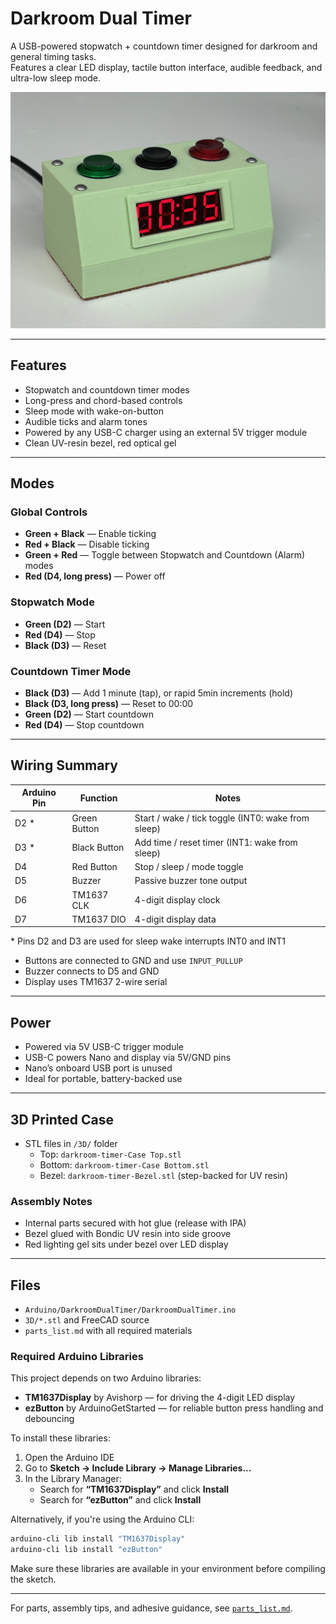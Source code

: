 
# Darkroom Dual Timer

A USB-powered stopwatch + countdown timer designed for darkroom and general timing tasks.  
Features a clear LED display, tactile button interface, audible feedback, and ultra-low sleep mode.

![Assembled Darkroom Timer](images/darkroom_timer_front.jpg)

---

## Features

- Stopwatch and countdown timer modes
- Long-press and chord-based controls
- Sleep mode with wake-on-button
- Audible ticks and alarm tones
- Powered by any USB-C charger using an external 5V trigger module
- Clean UV-resin bezel, red optical gel

---

## Modes
### Global Controls
- **Green + Black** — Enable ticking
- **Red + Black** — Disable ticking
- **Green + Red** — Toggle between Stopwatch and Countdown (Alarm) modes
- **Red (D4, long press)** — Power off

### Stopwatch Mode
- **Green (D2)** — Start
- **Red (D4)** — Stop
- **Black (D3)** — Reset

### Countdown Timer Mode
- **Black (D3)** — Add 1 minute (tap), or rapid 5min increments (hold)
- **Black (D3, long press)** — Reset to 00:00
- **Green (D2)** — Start countdown
- **Red (D4)** — Stop countdown

---

## Wiring Summary

| Arduino Pin | Function     | Notes                                              |
|-------------|--------------|-----------------------------------------------------|
| D2 *        | Green Button | Start / wake / tick toggle (INT0: wake from sleep) |
| D3 *        | Black Button | Add time / reset timer (INT1: wake from sleep)     |
| D4          | Red Button   | Stop / sleep / mode toggle                         |
| D5          | Buzzer       | Passive buzzer tone output                         |
| D6          | TM1637 CLK   | 4-digit display clock                              |
| D7          | TM1637 DIO   | 4-digit display data                               |

\* Pins D2 and D3 are used for sleep wake interrupts INT0 and INT1

- Buttons are connected to GND and use `INPUT_PULLUP`
- Buzzer connects to D5 and GND
- Display uses TM1637 2-wire serial

---

## Power

- Powered via 5V USB-C trigger module
- USB-C powers Nano and display via 5V/GND pins
- Nano’s onboard USB port is unused
- Ideal for portable, battery-backed use

---

## 3D Printed Case

- STL files in `/3D/` folder
  - Top: `darkroom-timer-Case Top.stl`
  - Bottom: `darkroom-timer-Case Bottom.stl`
  - Bezel: `darkroom-timer-Bezel.stl` (step-backed for UV resin)

### Assembly Notes
- Internal parts secured with hot glue (release with IPA)
- Bezel glued with Bondic UV resin into side groove
- Red lighting gel sits under bezel over LED display

---

## Files

- `Arduino/DarkroomDualTimer/DarkroomDualTimer.ino`
- `3D/*.stl` and FreeCAD source
- `parts_list.md` with all required materials

### Required Arduino Libraries

This project depends on two Arduino libraries:

- **TM1637Display** by Avishorp — for driving the 4-digit LED display
- **ezButton** by ArduinoGetStarted — for reliable button press handling and debouncing

To install these libraries:

1. Open the Arduino IDE
2. Go to **Sketch → Include Library → Manage Libraries...**
3. In the Library Manager:
   - Search for **“TM1637Display”** and click **Install**
   - Search for **“ezButton”** and click **Install**

Alternatively, if you're using the Arduino CLI:

```bash
arduino-cli lib install "TM1637Display"
arduino-cli lib install "ezButton"
```

Make sure these libraries are available in your environment before compiling the sketch.

---

For parts, assembly tips, and adhesive guidance, see [`parts_list.md`](parts_list.md).
